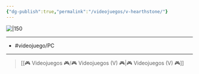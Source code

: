 ```yaml
---
{"dg-publish":true,"permalink":"/videojuegos/v-hearthstone/"}
---
```



![|150](https://images.igdb.com/igdb/image/upload/t_cover_big/co1sh2.jpg)

---

- #videojuego/PC

---

> [[🎮 Videojuegos 🎮/🎮 Videojuegos (V) 🎮\|🎮 Videojuegos (V) 🎮]]